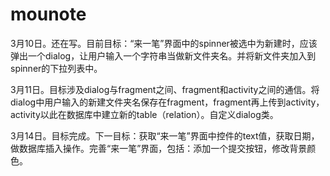 # mounote
3月10日。还在写。目前目标：“来一笔”界面中的spinner被选中为新建时，应该弹出一个dialog，让用户输入一个字符串当做新文件夹名。并将新文件夹加入到spinner的下拉列表中。

3月11日。目标涉及dialog与fragment之间、fragment和activity之间的通信。将dialog中用户输入的新建文件夹名保存在fragment，fragment再上传到activity，activity以此在数据库中建立新的table（relation）。自定义dialog类。

3月14日。目标完成。下一目标：获取“来一笔”界面中控件的text值，获取日期，做数据库插入操作。完善“来一笔”界面，包括：添加一个提交按钮，修改背景颜色。

